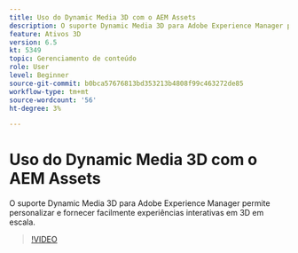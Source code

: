 ```yaml
---
title: Uso do Dynamic Media 3D com o AEM Assets
description: O suporte Dynamic Media 3D para Adobe Experience Manager permite personalizar e fornecer facilmente experiências interativas em 3D em escala
feature: Ativos 3D
version: 6.5
kt: 5349
topic: Gerenciamento de conteúdo
role: User
level: Beginner
source-git-commit: b0bca57676813bd353213b4808f99c463272de85
workflow-type: tm+mt
source-wordcount: '56'
ht-degree: 3%

---
```



# Uso do Dynamic Media 3D com o AEM Assets

O suporte Dynamic Media 3D para Adobe Experience Manager permite personalizar e fornecer facilmente experiências interativas em 3D em escala.

>[!VIDEO](https://video.tv.adobe.com/v/35156/?quality=12&learn=on)
